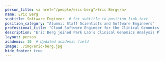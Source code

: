 ```yaml
---
person_title: <a href="/people/eric-berg">Eric Berg</a>
name: Eric Berg
subtitle: Software Engineer  # Set subtitle to position_link_text
position_category: "Alumni: Staff Scientists and Software Engineers"
professional_title: "Cloud Software Engineer for the Clinical Genomics Analysis Platform (CGAP) (2020-2021)"
description: "Eric Berg joined Park Lab’s Clinical Genomics Analysis Platform (CGAP) in June 2020 as a Cloud Software Engineer.Eric received a Bachelor of Arts from Tufts University in 2011, double majoring in English and Computer Science. After spending a couple years working for the Tufts CS/ECE Department as a Web Systems Administrator, he spent several years working at a location technology company in NYC, first as a Site Reliability Engineer (SRE), then as a Software Engineer.His interests include building secure, reliable infrastructure, and he looks forward to contributing to CGAP."
layout: person
academic: 10  # Updated academic field
image: ./img/eric-berg.jpg
hide_footer: true
---
```

